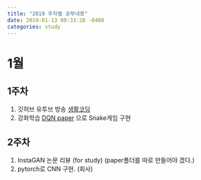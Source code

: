 ```yaml
---
title: "2019 주차별 공부내용"
date: 2019-01-13 00:33:28 -0400
categories: study
---
```


# 1월 
## 1주차 
1) 깃허브 유투브 방송 [생활코딩][life_coding] 
2) 강화학습 [DQN paper][DQN] 으로 Snake게임 구현

## 2주차
1) InstaGAN 논문 리뷰 (for study)  (paper폴더를 따로 만들어야 겠다.)
2) pytorch로 CNN 구현. (회사)

## 

[life_coding]:https://www.youtube.com/watch?v=2C0J0wmEFos
[DQN]: https://github.com/eat-toast/Snake-Reinforcement-Deep-Q-Learning
